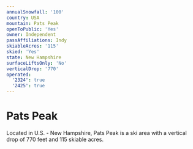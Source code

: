 ```yaml
---
annualSnowfall: '100'
country: USA
mountain: Pats Peak
openToPublic: 'Yes'
owner: Independent
passAffiliations: Indy
skiableAcres: '115'
skied: 'Yes'
state: New Hampshire
surfaceLiftsOnly: 'No'
verticalDrop: '770'
operated:
  '2324': true
  '2425': true
---
```



# Pats Peak

Located in U.S. - New Hampshire, Pats Peak is a ski area with a vertical drop of 770 feet and 115 skiable acres.
